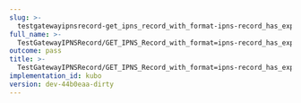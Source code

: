 ```yaml
---
slug: >-
  testgatewayipnsrecord-get_ipns_record_with_format-ipns-record_has_expected_http_headers_and_valid_key-body
full_name: >-
  TestGatewayIPNSRecord/GET_IPNS_Record_with_format=ipns-record_has_expected_HTTP_headers_and_valid_key/Body
outcome: pass
title: >-
  TestGatewayIPNSRecord/GET_IPNS_Record_with_format=ipns-record_has_expected_HTTP_headers_and_valid_key/Body
implementation_id: kubo
version: dev-44b0eaa-dirty
---
```


